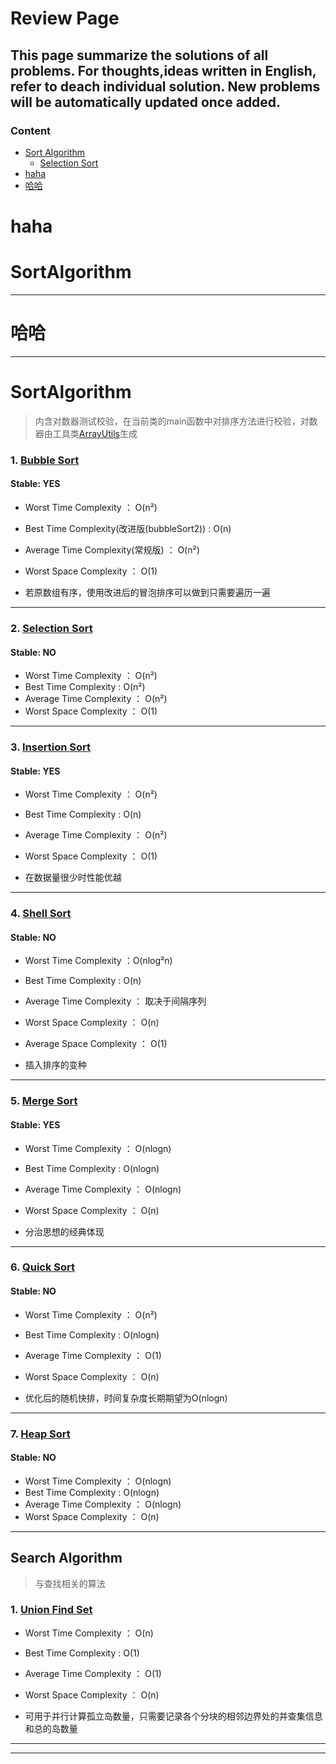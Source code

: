 # Review Page

This page summarize the solutions of all problems. For thoughts,ideas written in English, refer to deach individual solution. 
New problems will be automatically updated once added.
--------------------------------------------
### Content

<!-- GFM-TOC -->
* [Sort Algorithm](#SortAlgorithm)
    * [Selection Sort](#2SelectionSort)
* [haha](#haha)
* [哈哈](#哈哈)
<!-- GFM-TOC -->


# haha


# SortAlgorithm 

--------------

# 哈哈

-----------


# SortAlgorithm  
> 内含对数器测试校验，在当前类的main函数中对排序方法进行校验，对数器由工具类[ArrayUtils](https://github.com/lanrengufeng/AlgorithmCode/blob/master/src/utils/ArrayUtils.java)生成


### **1. [Bubble Sort](https://github.com/lanrengufeng/AlgorithmCode/blob/master/src/sort/BubbleSort.java)**
#### Stable: YES
* Worst Time Complexity ： O(n²) 
* Best Time Complexity(改进版(bubbleSort2)) : O(n)
* Average Time Complexity(常规版) ： O(n²) 
* Worst Space Complexity ： O(1)

* 若原数组有序，使用改进后的冒泡排序可以做到只需要遍历一遍

---------------------
### **2. [Selection Sort](https://github.com/lanrengufeng/AlgorithmCode/blob/master/src/sort/SelectionSort.java)**
#### Stable: NO
* Worst Time Complexity ： O(n²) 
* Best Time Complexity : O(n²)
* Average Time Complexity ： O(n²) 
* Worst Space Complexity ： O(1)

----------------------------------
### **3. [Insertion Sort](https://github.com/lanrengufeng/AlgorithmCode/blob/master/src/sort/InsertionSort.java)**
#### Stable: YES
* Worst Time Complexity ： O(n²) 
* Best Time Complexity : O(n)
* Average Time Complexity ： O(n²) 
* Worst Space Complexity ： O(1)

* 在数据量很少时性能优越

--------------------------
### **4. [Shell Sort](https://github.com/lanrengufeng/AlgorithmCode/blob/master/src/sort/ShellSort.java)**
#### Stable: NO
* Worst Time Complexity ：O(nlog²n)
* Best Time Complexity : O(n)
* Average Time Complexity ： 取决于间隔序列
* Worst Space Complexity ： O(n)
* Average Space Complexity ： O(1)

* 插入排序的变种

-------------------------
### **5. [Merge Sort](https://github.com/lanrengufeng/AlgorithmCode/blob/master/src/sort/MergeSort.java)**
#### Stable: YES
* Worst Time Complexity ： O(nlogn)
* Best Time Complexity : O(nlogn)
* Average Time Complexity ： O(nlogn)
* Worst Space Complexity ： O(n)

* 分治思想的经典体现

------------------------
### **6. [Quick Sort](https://github.com/lanrengufeng/AlgorithmCode/blob/master/src/sort/QuickSort.java)**
#### Stable: NO
* Worst Time Complexity ： O(n²) 
* Best Time Complexity : O(nlogn)
* Average Time Complexity ： O(1)
* Worst Space Complexity ： O(n)

* 优化后的随机快排，时间复杂度长期期望为O(nlogn)

-------------------
### **7. [Heap Sort](https://github.com/lanrengufeng/AlgorithmCode/blob/master/src/sort/HeapSort.java)**
#### Stable: NO
* Worst Time Complexity ： O(nlogn)
* Best Time Complexity : O(nlogn)
* Average Time Complexity ： O(nlogn)
* Worst Space Complexity ： O(n)

-----------------------



## Search Algorithm
> 与查找相关的算法


### **1. [Union Find Set](https://github.com/lanrengufeng/AlgorithmCode/blob/master/src/search/UnionFind.java)**
* Worst Time Complexity ： O(n)
* Best Time Complexity : O(1)
* Average Time Complexity ： O(1)
* Worst Space Complexity ： O(n)

* 可用于并行计算孤立岛数量，只需要记录各个分块的相邻边界处的并查集信息和总的岛数量

---------------------------



--------------------





